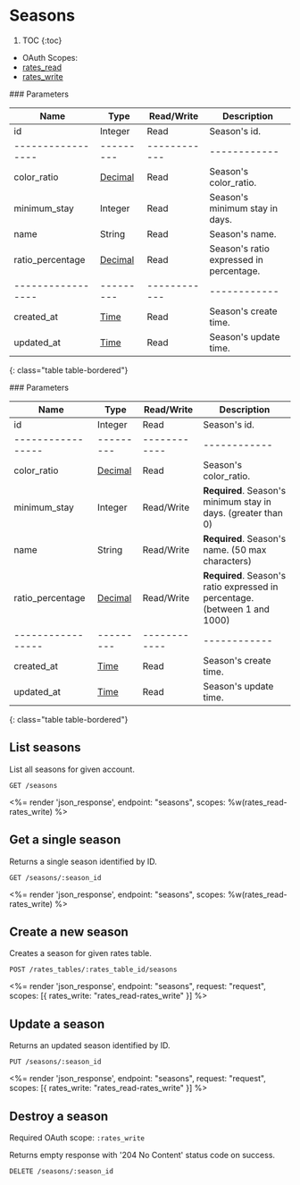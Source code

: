 # Seasons

1. TOC
{:toc}

<ul class="nav nav-pills pull-right" role="tablist">
  <li class="disabled"><a>OAuth Scopes:</a></li>
  <li class="active"><a href="#rates_read" role="tab" data-toggle="pill">rates_read</a></li>
  <li><a href="#rates_write" role="tab" data-toggle="pill">rates_write</a></li>
</ul>

<div class="tab-content" markdown="1">
  <div class="tab-pane active" id="rates_read" markdown="1">
### Parameters

Name             | Type    | Read/Write | Description
-----------------|---------|------------|------------
id               | Integer | Read       | Season's id.
-----------------|---------|------------|------------
color_ratio      | [Decimal](/reference/enums#formats) | Read       | Season's color_ratio.
minimum_stay     | Integer | Read       | Season's minimum stay in days.
name             | String  | Read       | Season's name.
ratio_percentage | [Decimal](/reference/enums#formats) | Read       | Season's ratio expressed in percentage.
-----------------|---------|------------|------------
created_at       | [Time](/reference/enums#formats) | Read       | Season's create time.
updated_at       | [Time](/reference/enums#formats) | Read       | Season's update time.
{: class="table table-bordered"}
  </div>
  <div class="tab-pane" id="rates_write" markdown="1">
### Parameters

Name             | Type    | Read/Write | Description
-----------------|---------|------------|------------
id               | Integer | Read       | Season's id.
-----------------|---------|------------|------------
color_ratio      | [Decimal](/reference/enums#formats) | Read       | Season's color_ratio.
minimum_stay     | Integer | Read/Write | **Required**. Season's minimum stay in days. (greater than 0)
name             | String  | Read/Write | **Required**. Season's name. (50 max characters)
ratio_percentage | [Decimal](/reference/enums#formats) | Read/Write | **Required**. Season's ratio expressed in percentage. (between 1 and 1000)
-----------------|---------|------------|------------
created_at       | [Time](/reference/enums#formats) | Read       | Season's create time.
updated_at       | [Time](/reference/enums#formats) | Read       | Season's update time.
{: class="table table-bordered"}
  </div>
</div>



## List seasons

List all seasons for given account.

~~~
GET /seasons
~~~

<%= render 'json_response', endpoint: "seasons", scopes: %w(rates_read-rates_write) %>

## Get a single season

Returns a single season identified by ID.

~~~
GET /seasons/:season_id
~~~

<%= render 'json_response', endpoint: "seasons", scopes: %w(rates_read-rates_write) %>

## Create a new season

Creates a season for given rates table.

~~~
POST /rates_tables/:rates_table_id/seasons
~~~

<%= render 'json_response', endpoint: "seasons", request: "request",
  scopes: [{ rates_write: "rates_read-rates_write" }] %>

## Update a season

Returns an updated season identified by ID.

~~~
PUT /seasons/:season_id
~~~

<%= render 'json_response', endpoint: "seasons", request: "request",
  scopes: [{ rates_write: "rates_read-rates_write" }] %>

## Destroy a season

Required OAuth scope: `:rates_write`

Returns empty response with '204 No Content' status code on success.

~~~~~~
DELETE /seasons/:season_id
~~~~~~
